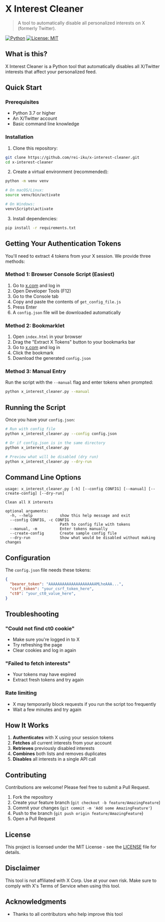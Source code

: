 # X Interest Cleaner

> A tool to automatically disable all personalized interests on X (formerly Twitter).

[![Python](https://img.shields.io/badge/python-3.7+-blue.svg)](https://www.python.org/downloads/)
[![License: MIT](https://img.shields.io/badge/License-MIT-yellow.svg)](https://opensource.org/licenses/MIT)

## What is this?

X Interest Cleaner is a Python tool that automatically disables all X/Twitter interests that affect your personalized feed.

## Quick Start

### Prerequisites

- Python 3.7 or higher
- An X/Twitter account
- Basic command line knowledge

### Installation

1. Clone this repository:
```bash
git clone https://github.com/rei-iku/x-interest-cleaner.git
cd x-interest-cleaner
```

2. Create a virtual environment (recommended):
```bash
python -m venv venv

# On macOS/Linux:
source venv/bin/activate

# On Windows:
venv\Scripts\activate
```

3. Install dependencies:
```bash
pip install -r requirements.txt
```

## Getting Your Authentication Tokens

You'll need to extract 4 tokens from your X session. We provide three methods:

### Method 1: Browser Console Script (Easiest)

1. Go to [x.com](https://x.com) and log in
2. Open Developer Tools (F12)
3. Go to the Console tab
4. Copy and paste the contents of `get_config_file.js`
5. Press Enter
6. A `config.json` file will be downloaded automatically

### Method 2: Bookmarklet

1. Open `index.html` in your browser
2. Drag the "Extract X Tokens" button to your bookmarks bar
3. Go to [x.com](https://x.com) and log in
4. Click the bookmark
5. Download the generated `config.json`

### Method 3: Manual Entry

Run the script with the `--manual` flag and enter tokens when prompted:
```bash
python x_interest_cleaner.py --manual
```

## Running the Script

Once you have your `config.json`:

```bash
# Run with config file
python x_interest_cleaner.py --config config.json

# Or if config.json is in the same directory
python x_interest_cleaner.py

# Preview what will be disabled (dry run)
python x_interest_cleaner.py --dry-run
```

## Command Line Options

```
usage: x_interest_cleaner.py [-h] [--config CONFIG] [--manual] [--create-config] [--dry-run]

Clean all X interests

optional arguments:
  -h, --help            show this help message and exit
  --config CONFIG, -c CONFIG
                        Path to config file with tokens
  --manual, -m          Enter tokens manually
  --create-config       Create sample config file
  --dry-run             Show what would be disabled without making changes
```

## Configuration

The `config.json` file needs these tokens:

```json
{
  "bearer_token": "AAAAAAAAAAAAAAAAAAAAAMLheAAA...",
  "csrf_token": "your_csrf_token_here",
  "ct0": "your_ct0_value_here",
}
```

## Troubleshooting

### "Could not find ct0 cookie"
- Make sure you're logged in to X
- Try refreshing the page
- Clear cookies and log in again

### "Failed to fetch interests"
- Your tokens may have expired
- Extract fresh tokens and try again

### Rate limiting
- X may temporarily block requests if you run the script too frequently
- Wait a few minutes and try again

## How It Works

1. **Authenticates** with X using your session tokens
2. **Fetches** all current interests from your account
3. **Retrieves** previously disabled interests
4. **Combines** both lists and removes duplicates
5. **Disables** all interests in a single API call

## Contributing

Contributions are welcome! Please feel free to submit a Pull Request.

1. Fork the repository
2. Create your feature branch (`git checkout -b feature/AmazingFeature`)
3. Commit your changes (`git commit -m 'Add some AmazingFeature'`)
4. Push to the branch (`git push origin feature/AmazingFeature`)
5. Open a Pull Request

## License

This project is licensed under the MIT License - see the [LICENSE](LICENSE) file for details.

## Disclaimer

This tool is not affiliated with X Corp. Use at your own risk. Make sure to comply with X's Terms of Service when using this tool.

## Acknowledgments

- Thanks to all contributors who help improve this tool
